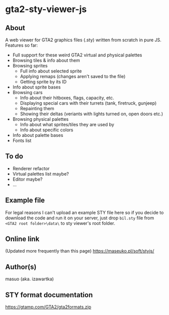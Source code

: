 # gta2-sty-viewer-js

## About
A web viewer for GTA2 graphics files (.sty) written from scratch in pure JS. Features so far:
- Full support for these weird GTA2 virtual and physical palettes
- Browsing tiles & info about them
- Browsing sprites
    - Full info about selected sprite
    - Applying remaps (changes aren't saved to the file)
    - Getting sprite by its ID
- Info about sprite bases
- Browsing cars
    - Info about their hitboxes, flags, capacity, etc.
    - Displaying special cars with their turrets (tank, firetruck, gunjeep)
    - Repainting them 
    - Showing their deltas (veriants with lights turned on, open doors etc.)
- Browsing physical palettes
    - Info about what sprites/tiles they are used by
    - Info about specific colors
- Info about palette bases
- Fonts list

## To do
- Renderer refactor
- Virtual palettes list maybe?
- Editor maybe?
- ...

## Example file
For legal reasons I can't upload an example STY file here so if you decide to download the code
and run it on your server, just drop `bil.sty` file from `<GTA2 root folder>\data\` to sty viewer's
root folder.

## Online link
(Updated more frequently than this page)
https://maseuko.pl/soft/styjs/

## Author(s)
masuo (aka. izawartka)

## STY format documentation
https://gtamp.com/GTA2/gta2formats.zip